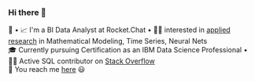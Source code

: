 ### Hi there 👋

<!--
**IsisSantosCosta/IsisSantosCosta** is a ✨ _special_ ✨ repository because its `README.md` (this file) appears on your GitHub profile.

Here are some ideas to get you started:

- 🔭 I’m currently working on ...
- 🌱 I’m currently learning ...
- 👯 I’m looking to collaborate on ...
- 🤔 I’m looking for help with ...
- 💬 Ask me about ...
- 📫 How to reach me: ...
- 😄 Pronouns: ...
- ⚡ Fun fact: ...
-->

🙂 • 📈 I'm a BI Data Analyst at Rocket.Chat • 🕵️‍♀️ interested in <a href='https://www.researchgate.net/profile/Isis_Santos_Costa/research'>applied research</a> in Mathematical Modeling, Time Series, Neural Nets <br>
🎓 Currently pursuing Certification as an IBM Data Science Professional • 
👩‍💻 Active SQL contributor on <a href='https://stackoverflow.com/users/7865030/isis-santos-costa'>Stack Overflow</a> <br>
💬 You reach me <a href='https://www.linkedin.com/in/isiscosta/'>here</a> 😃
